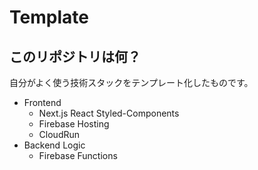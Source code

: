 # Template

## このリポジトリは何？
自分がよく使う技術スタックをテンプレート化したものです。

- Frontend
  - Next.js React Styled-Components
  - Firebase Hosting
  - CloudRun
- Backend Logic
  - Firebase Functions

